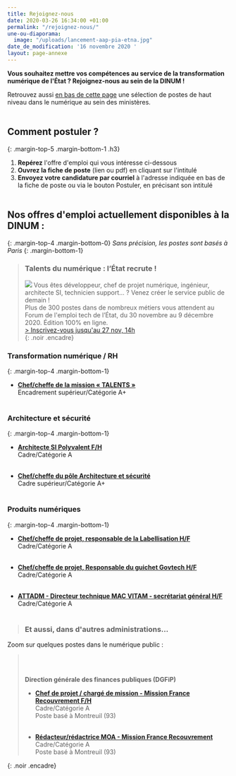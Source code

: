 ```yaml
---
title: Rejoignez-nous
date: 2020-03-26 16:34:00 +01:00
permalink: "/rejoignez-nous/"
une-ou-diaporama:
  image: "/uploads/lancement-aap-pia-etna.jpg"
date_de_modification: '16 novembre 2020 '
layout: page-annexe
---
```


**Vous souhaitez mettre vos compétences au service de la transformation numérique de l'État ? Rejoignez-nous au sein de la DINUM !**

Retrouvez aussi [en bas de cette page](#offresminist%C3%A8res) une sélection de postes de haut niveau dans le numérique au sein des ministères.
<br>
<br>

## Comment postuler ?

{: .margin-top-5 .margin-bottom-1 .h3}

1. **Repérez** l'offre d'emploi qui vous intéresse ci-dessous
2. **Ouvrez la fiche de poste** (lien ou pdf) en cliquant sur l'intitulé
3. **Envoyez votre candidature par courriel** à l'adresse indiquée en bas de la fiche de poste ou via le bouton Postuler, en précisant son intitulé
   <br>
   <br>

## Nos offres d'emploi actuellement disponibles à la DINUM :
{: .margin-top-4 .margin-bottom-0}
*Sans précision, les postes sont basés à Paris*
{: .margin-bottom-1}

> ### Talents du numérique : l’État recrute !
> ![](/uploads/Campagne_Linkedin_FETE_visuel1.jpg)
> Vous êtes développeur, chef de projet numérique, ingénieur, architecte SI, technicien support... ? Venez créer le service public de demain !
> <br>Plus de 300 postes dans de nombreux métiers vous attendent au Forum de l'emploi tech de l’État, du 30 novembre au 9 décembre 2020. Édition 100% en ligne.
> <br>[> Inscrivez-vous jusqu'au 27 nov, 14h](https://numerique.gouv.fr/agenda/forum-emploi-tech-etat-2020)
> <br>
{: .noir .encadre}


### Transformation numérique / RH
{: .margin-top-4 .margin-bottom-1}
* [**Chef/cheffe de la mission « TALENTS »**](https://www.place-emploi-public.gouv.fr/offre-emploi/chef-de-la-mission--talents--hf-reference-2020-506084) 
  <br>Encadrement supérieur/Catégorie A+
  <br>
  <br>

### Architecture et sécurité 
{: .margin-top-4 .margin-bottom-1}

* [**Architecte SI Polyvalent F/H**](https://www.place-emploi-public.gouv.fr/offre-emploi/architecte-si-polyvalent-hf-reference-2020-492715)
  <br>Cadre/Catégorie A
  <br>
  <br>

* **[Chef/cheffe du pôle Architecture et sécurité](https://www.place-emploi-public.gouv.fr/offre-emploi/cheffe-du-pole-architecture-et-securite-hf-reference-2020-444590)**
  <br>Cadre supérieur/Catégorie A\+
  <br>
  <br>

### Produits numériques
{: .margin-top-4 .margin-bottom-1}

* **[Chef/cheffe de projet, responsable de la Labellisation H/F](https://www.place-emploi-public.gouv.fr/offre-emploi/chefcheffe-de-projet-responsable-de-la-labellisation-hf-reference-2020-501337)**
  <br>Cadre/Catégorie A
  <br>
  <br>

* **[Chef/cheffe de projet, Responsable du guichet Govtech H/F](https://www.place-emploi-public.gouv.fr/offre-emploi/chefcheffe-de-projet-responsable-du-guichet-govtech-hf-reference-2020-501342)**
  <br>Cadre/Catégorie A
  <br>
  <br>

* **[ATTADM - Directeur technique MAC VITAM - secrétariat général H/F](https://www.place-emploi-public.gouv.fr/offre-emploi/attadm-directeurtrice-technique-mac-vitam-secretariat-general--paris-75-hf-reference-2020-491434)**
  <br>Cadre/Catégorie A
  <br>
  <br>

<!--
### Réseau
{: .margin-top-4 .margin-bottom-1}

* **[Chef du pôle Réseau interministériel de l’État et Services opérés d'infrastructure H/F](https://www.place-emploi-public.gouv.fr/offre-emploi/cheffe-du-pole-reseau-interministeriel-de-l-etat-et-services-operes-d-infrastructure-hf-reference-2020-464626)**
  <br>Cadre/Catégorie A

* **[Chef de projet Résilience RIE – Gouvernance SSI H/F](https://www.place-emploi-public.gouv.fr/offre-emploi/cheffe-de-projet-resilience-rie--gouvernance-ssi-hf-reference-2020-469099)**
  <br>Cadre/Catégorie A
  <br>Poste pouvant être basé à Paris ou à Lyon (69) selon le candidat
  <br>
  <br>

* **[Chef de projet Résilience RIE – Équipements d'extrémité (Box résiliente) H/F](https://www.place-emploi-public.gouv.fr/offre-emploi/cheffe-de-projet-resilience-rie--equipements-d-extremite-box-resiliente-hf-reference-2020-468354)**
  <br>Cadre/Catégorie A
  <br>Poste pouvant être basé à Paris ou en Ille et Vilaine (35) selon le candidat
  <br>
  <br>

* **[Architecte technique Résilience RIE – Boucle optique H/F](https://www.place-emploi-public.gouv.fr/offre-emploi/architecte-technique-resilience-rie--boucle-optique-hf-reference-2020-468364)**
  <br>Cadre/Catégorie A
  <br>
  <br>
  -->


> ### Et aussi, dans d'autres administrations…<a id="offresministères"></a>

Zoom sur quelques postes dans le numérique public :

> <br>
> <br>
>
> **Direction générale des finances publiques (DGFiP)**
>
> * **[Chef de projet / chargé de mission - Mission France Recouvrement F/H](https://www.place-emploi-public.gouv.fr/offre-emploi/cheffe-de-projet--charge-e-de-mission-reference-2020-473064 "Chef de projet / chargé de mission F/H")**<br>
>   Cadre/Catégorie A<br>
>   Poste basé à Montreuil (93)
>   <br>
>   <br>
>
> * **[Rédacteur/rédactrice MOA - Mission France Recouvrement](https://www.place-emploi-public.gouv.fr/offre-emploi/redacteurrice-moa-reference-2020-472628 "Rédacteur/rédactrice MOA - Mission France Recouvrement")** <br>
>   Cadre/Catégorie A<br>
>   Poste basé à Montreuil (93)
>   <br>

{: .noir .encadre}